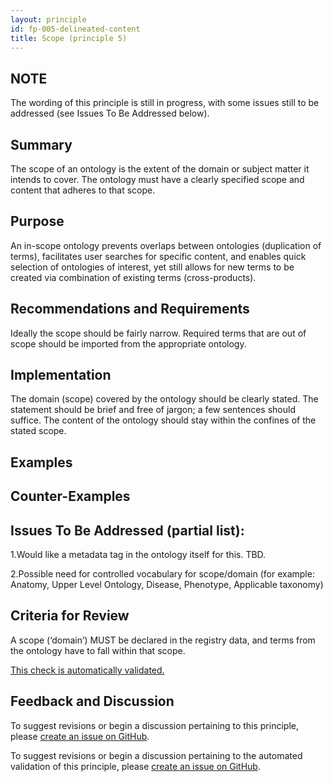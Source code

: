 ```yaml
---
layout: principle
id: fp-005-delineated-content
title: Scope (principle 5)
---
```


## NOTE

The wording of this principle is still in progress, with some issues still to be addressed (see Issues To Be Addressed below).

## Summary

The scope of an ontology is the extent of the domain or subject matter it intends to cover. The ontology must have a clearly specified scope and content that adheres to that scope.

## Purpose

An in-scope ontology prevents overlaps between ontologies (duplication of terms), facilitates user searches for specific content, and enables quick selection of ontologies of interest, yet still allows for new terms to be created via combination of existing terms (cross-products).

## Recommendations and Requirements

Ideally the scope should be fairly narrow. Required terms that are out of scope should be imported from the appropriate ontology.

## Implementation

The domain (scope) covered by the ontology should be clearly stated. The statement should be brief and free of jargon; a few sentences should suffice. The content of the ontology should stay within the confines of the stated scope.

## Examples

## Counter-Examples

## Issues To Be Addressed (partial list):

1.Would like a metadata tag in the ontology itself for this. TBD.

2.Possible need for controlled vocabulary for scope/domain (for example: Anatomy, Upper Level Ontology, Disease, Phenotype, Applicable taxonomy)

## Criteria for Review

A scope (‘domain’) MUST be declared in the registry data, and terms from the ontology have to fall within that scope.

[This check is automatically validated.](checks/fp_005)

## Feedback and Discussion

To suggest revisions or begin a discussion pertaining to this principle, please [create an issue on GitHub](https://github.com/OBOFoundry/OBOFoundry.github.io/issues/new?labels=attn%3A+Editorial+WG,principles&title=Principle+%235+%22Scope%22+%3CENTER+ISSUE+TITLE%3E).

To suggest revisions or begin a discussion pertaining to the automated validation of this principle, please [create an issue on GitHub](https://github.com/OBOFoundry/OBOFoundry.github.io/issues/new?labels=attn%3A+Technical+WG,automated+validation+of+principles&title=Principle+%235+%22Scope%22+-+automated+validation+%3CENTER+ISSUE+TITLE%3E).
